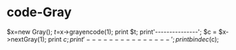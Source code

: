 code-Gray
=========

$x=new Gray();
$t=$x->grayencode(1);
print $t;
print'---------------';
$c = $x->nextGray(1);
print $c;
print'---------------';
print bindec($c);
